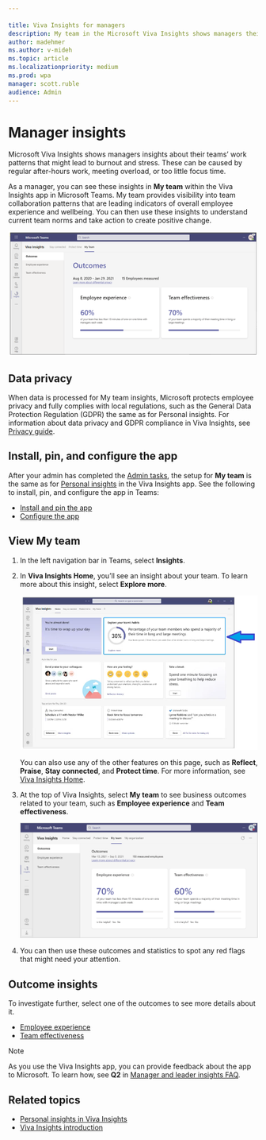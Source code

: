 ```yaml
---

title: Viva Insights for managers
description: My team in the Microsoft Viva Insights shows managers their team collaboration patterns
author: madehmer
ms.author: v-mideh
ms.topic: article
ms.localizationpriority: medium 
ms.prod: wpa
manager: scott.ruble
audience: Admin
---
```


# Manager insights

Microsoft Viva Insights shows managers insights about their teams’ work patterns that might lead to burnout and stress. These can be caused by regular after-hours work, meeting overload, or too little focus time.

As a manager, you can see these insights in **My team** within the Viva Insights app in Microsoft Teams. My team provides visibility into team collaboration patterns that are leading indicators of overall employee experience and wellbeing. You can then use these insights to understand current team norms and take action to create positive change.

![Outcomes page.](../images/wpa/use/viva-team-outcomes.png)

## Data privacy

When data is processed for My team insights, Microsoft protects employee privacy and fully complies with local regulations, such as the General Data Protection Regulation (GDPR) the same as for Personal insights. For information about data privacy and GDPR compliance in Viva Insights, see [Privacy guide](../personal/teams/viva-teams-app-privacy.md).  

## Install, pin, and configure the app

After your admin has completed the [Admin tasks](../setup/ml-insights-setup.md), the setup for **My team** is the same as for [Personal insights](../personal/teams/viva-teams-app.md) in the Viva Insights app. See the following to install, pin, and configure the app in Teams:

* [Install and pin the app](../personal/teams/viva-teams-app-install.md)
* [Configure the app](../personal/teams/viva-teams-app-settings.md)

## View My team

1. In the left navigation bar in Teams, select **Insights**.
2. In **Viva Insights Home**, you’ll see an insight about your team. To learn more about this insight, select **Explore more**.

   ![Insights Home page.](../images/wpa/use/home-mgr.png)

   You can also use any of the other features on this page, such as **Reflect**, **Praise**, **Stay connected**, and **Protect time**. For more information, see [Viva Insights Home](/insights/viva-insights-home).

3. At the top of Viva Insights, select **My team** to see business outcomes related to your team, such as **Employee experience** and **Team effectiveness**.

   ![My Team Outcomes page.](../images/wpa/use/team-outcomes.png)

4. You can then use these outcomes and statistics to spot any red flags that might need your attention.  

## Outcome insights

To investigate further, select one of the outcomes to see more details about it.

* [Employee experience](team-experience.md)
* [Team effectiveness](team-effectiveness.md)

>[!Note]
>As you use the Viva Insights app, you can provide feedback about the app to Microsoft. To learn how, see **Q2** in [Manager and leader insights FAQ](my-team-faq.md).

## Related topics

* [Personal insights in Viva Insights](/insights/teams-app)
* [Viva Insights introduction](viva-insights-intro.md)
